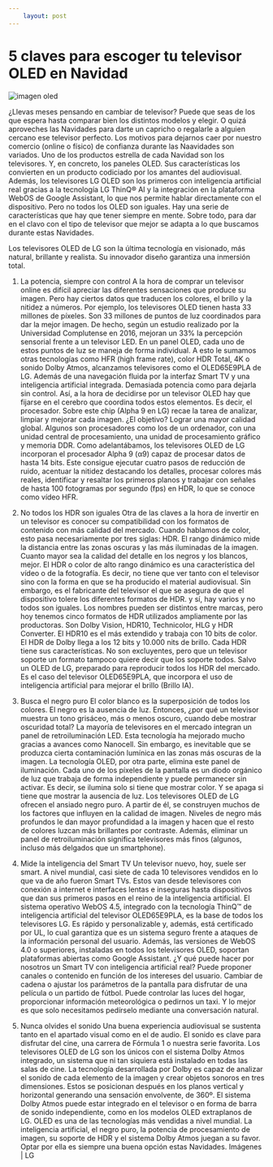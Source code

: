 ```yaml
--- 
    layout: post
---
```


# 5 claves para escoger tu televisor OLED en Navidad
![imagen oled]({{site.baseurl}}/assets/img/oled.jpg)

¿Llevas meses pensando en cambiar de televisor? Puede que seas de los que espera hasta comparar bien los distintos modelos y elegir. O quizá aproveches las Navidades para darte un capricho o regalarle a alguien cercano ese televisor perfecto. Los motivos para dejarnos caer por nuestro comercio (online o físico) de confianza durante las Naavidades son variados.
Uno de los productos estrella de cada Navidad son los televisores. Y, en concreto, los paneles OLED. Sus características los convierten en un producto codiciado por los amantes del audiovisual. Además, los televisores LG OLED son los primeros con inteligencia artificial real gracias a la tecnología LG ThinQ® AI y la integración en la plataforma WebOS de Google Assistant, lo que nos permite hablar directamente con el dispositivo.
Pero no todos los OLED son iguales. Hay una serie de características que hay que tener siempre en mente. Sobre todo, para dar en el clavo con el tipo de televisor que mejor se adapta a lo que buscamos durante estas Navidades.
 
 
Los televisores OLED de LG son la última tecnología en visionado, más natural, brillante y realista. Su innovador diseño garantiza una inmersión total.
1. La potencia, siempre con control
A la hora de comprar un televisor online es difícil apreciar las diferentes sensaciones que produce su imagen. Pero hay ciertos datos que traducen los colores, el brillo y la nitidez a números. Por ejemplo, los televisores OLED tienen hasta 33 millones de píxeles. Son 33 millones de puntos de luz coordinados para dar la mejor imagen. De hecho, según un estudio realizado por la Universidad Complutense en 2016, mejoran un 33% la percepción sensorial frente a un televisor LED.
En un panel OLED, cada uno de estos puntos de luz se maneja de forma individual. A esto le sumamos otras tecnologías como HFR (high frame rate), color HDR Total, 4K o sonido Dolby Atmos, alcanzamos televisores como el OLED65E9PLA de LG. Además de una navegación fluida por la interfaz Smart TV y una inteligencia artificial integrada. Demasiada potencia como para dejarla sin control.
Así, a la hora de decidirse por un televisor OLED hay que fijarse en el cerebro que coordina todos estos elementos. Es decir, el procesador. Sobre este chip (Alpha 9 en LG) recae la tarea de analizar, limpiar y mejorar cada imagen. ¿El objetivo? Lograr una mayor calidad global. Algunos son procesadores como los de un ordenador, con una unidad central de procesamiento, una unidad de procesamiento gráfico y memoria DDR.
Como adelantábamos, los televisores OLED de LG incorporan el procesador Alpha 9 (α9) capaz de procesar datos de hasta 14 bits. Este consigue ejecutar cuatro pasos de reducción de ruido, acentuar la nitidez destacando los detalles, procesar colores más reales, identificar y resaltar los primeros planos y trabajar con señales de hasta 100 fotogramas por segundo (fps) en HDR, lo que se conoce como vídeo HFR.
2. No todos los HDR son iguales
Otra de las claves a la hora de invertir en un televisor es conocer su compatibilidad con los formatos de contenido con más calidad del mercado. Cuando hablamos de color, esto pasa necesariamente por tres siglas: HDR. El rango dinámico mide la distancia entre las zonas oscuras y las más iluminadas de la imagen. Cuanto mayor sea la calidad del detalle en los negros y los blancos, mejor.
El HDR o color de alto rango dinámico es una característica del vídeo o de la fotografía. Es decir, no tiene que ver tanto con el televisor sino con la forma en que se ha producido el material audiovisual. Sin embargo, es el fabricante del televisor el que se asegura de que el dispositivo tolere los diferentes formatos de HDR. y sí, hay varios y no todos son iguales.
Los nombres pueden ser distintos entre marcas, pero hoy tenemos cinco formatos de HDR utilizados ampliamente por las productoras. Son Dolby Vision, HDR10, Technicolor, HLG y HDR Converter. El HDR10 es el más extendido y trabaja con 10 bits de color. El HDR de Dolby llega a los 12 bits y 10.000 nits de brillo. Cada HDR tiene sus características. No son excluyentes, pero que un televisor soporte un formato tampoco quiere decir que los soporte todos. Salvo un OLED de LG, preparado para reproducir todos los HDR del mercado. Es el caso del televisor OLED65E9PLA, que incorpora el uso de inteligencia artificial para mejorar el brillo (Brillo IA).
3. Busca el negro puro
El color blanco es la superposición de todos los colores. El negro es la ausencia de luz. Entonces, ¿por qué un televisor muestra un tono grisáceo, más o menos oscuro, cuando debe mostrar oscuridad total? La mayoría de televisores en el mercado integran un panel de retroiluminación LED. Esta tecnología ha mejorado mucho gracias a avances como Nanocell.
Sin embargo, es inevitable que se produzca cierta contaminación lumínica en las zonas más oscuras de la imagen. La tecnología OLED, por otra parte, elimina este panel de iluminación. Cada uno de los píxeles de la pantalla es un diodo orgánico de luz que trabaja de forma independiente y puede permanecer sin activar. Es decir, se ilumina solo si tiene que mostrar color. Y se apaga si tiene que mostrar la ausencia de luz.
Los televisores OLED de LG ofrecen el ansiado negro puro. A partir de él, se construyen muchos de los factores que influyen en la calidad de imagen. Niveles de negro más profundos le dan mayor profundidad a la imagen y hacen que el resto de colores luzcan más brillantes por contraste. Además, eliminar un panel de retroiluminación significa televisores más finos (algunos, incluso más delgados que un smartphone).
4. Mide la inteligencia del Smart TV
Un televisor nuevo, hoy, suele ser smart. A nivel mundial, casi siete de cada 10 televisores vendidos en lo que va de año fueron Smart TVs. Estos van desde televisores con conexión a internet e interfaces lentas e inseguras hasta dispositivos que dan sus primeros pasos en el reino de la inteligencia artificial.
El sistema operativo WebOS 4.5, integrado con la tecnología ThinQ™ de inteligencia artificial del televisor OLED65E9PLA, es la base de todos los televisores LG. Es rápido y personalizable y, además, está certificado por UL, lo cual garantiza que es un sistema seguro frente a ataques de la información personal del usuario. Además, las versiones de WebOS 4.0 o superiores, instaladas en todos los televisores OLED, soportan plataformas abiertas como Google Assistant.
¿Y qué puede hacer por nosotros un Smart TV con inteligencia artificial real? Puede proponer canales o contenido en función de los intereses del usuario. Cambiar de cadena o ajustar los parámetros de la pantalla para disfrutar de una película o un partido de fútbol. Puede controlar las luces del hogar, proporcionar información meteorológica o pedirnos un taxi. Y lo mejor es que solo necesitamos pedírselo mediante una conversación natural.
 
5. Nunca olvides el sonido
Una buena experiencia audiovisual se sustenta tanto en el apartado visual como en el de audio. El sonido es clave para disfrutar del cine, una carrera de Fórmula 1 o nuestra serie favorita. Los televisores OLED de LG son los únicos con el sistema Dolby Atmos integrado, un sistema que ni tan siquiera está instalado en todas las salas de cine.
La tecnología desarrollada por Dolby es capaz de analizar el sonido de cada elemento de la imagen y crear objetos sonoros en tres dimensiones. Estos se posicionan después en los planos vertical y horizontal generando una sensación envolvente, de 360º. El sistema Dolby Atmos puede estar integrado en el televisor o en forma de barra de sonido independiente, como en los modelos OLED extraplanos de LG.
OLED es una de las tecnologías más vendidas a nivel mundial. La inteligencia artificial, el negro puro, la potencia de procesamiento de imagen, su soporte de HDR y el sistema Dolby Atmos juegan a su favor. Optar por ella es siempre una buena opción estas Navidades.
Imágenes | LG

